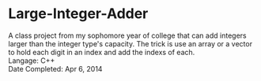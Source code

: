 # Large-Integer-Adder
A class project from my sophomore year of college that can add integers larger than the integer type's capacity.
The trick is use an array or a vector to hold each digit in an index and add the indexs of each. <br/>
Langage: C++ <br/>
Date Completed: Apr 6, 2014 <br/>
